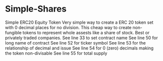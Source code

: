 # Simple-Shares
Simple ERC20 Equity Token
Very simple way to create a ERC 20 token set with 0 decimal places for no division.
This cheap way to create non-fungible tokens to represent whole assests like a share of stock.
Best or privately traded companies.
See line 33 to set contract name
See line 50 for long name of contract
See line 52 for ticker symbol
See line 53 for the relationship of decimal and issue
See line 54 for 0 (zero) decimals making the token non-divisable
See line 55 for total supply